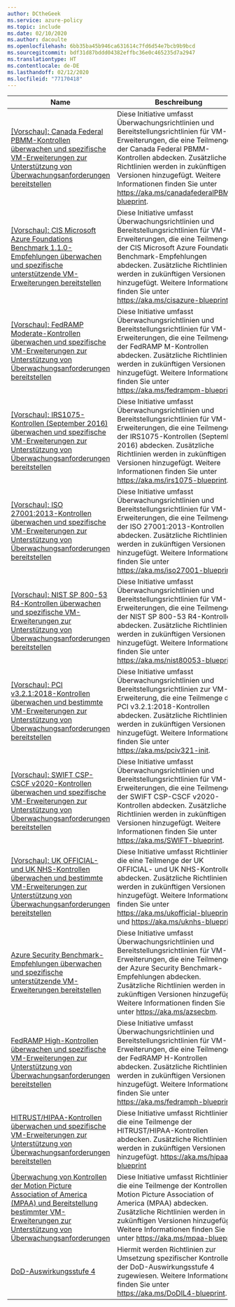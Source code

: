```yaml
---
author: DCtheGeek
ms.service: azure-policy
ms.topic: include
ms.date: 02/10/2020
ms.author: dacoulte
ms.openlocfilehash: 6bb35ba45b946ca631614c7fd6d54e7bcb9b9bcd
ms.sourcegitcommit: bdf31d87bddd04382effbc36e0c465235d7a2947
ms.translationtype: HT
ms.contentlocale: de-DE
ms.lasthandoff: 02/12/2020
ms.locfileid: "77170418"
---
```

|Name |Beschreibung |Richtlinien |Version |
|---|---|---|---|
|[\[Vorschau\]: Canada Federal PBMM-Kontrollen überwachen und spezifische VM-Erweiterungen zur Unterstützung von Überwachungsanforderungen bereitstellen](https://github.com/Azure/azure-policy/blob/masterbuilt-in-policies/policySetDefinitions/Regulatory%20Compliance/CanadaFederalPBMM_audit.json) |Diese Initiative umfasst Überwachungsrichtlinien und Bereitstellungsrichtlinien für VM-Erweiterungen, die eine Teilmenge der Canada Federal PBMM-Kontrollen abdecken. Zusätzliche Richtlinien werden in zukünftigen Versionen hinzugefügt. Weitere Informationen finden Sie unter https://aka.ms/canadafederalPBMM-blueprint. |68 |1.0.0-preview |
|[\[Vorschau\]: CIS Microsoft Azure Foundations Benchmark 1.1.0-Empfehlungen überwachen und spezifische unterstützende VM-Erweiterungen bereitstellen](https://github.com/Azure/azure-policy/blob/masterbuilt-in-policies/policySetDefinitions/Regulatory%20Compliance/CISv1_1_0_audit.json) |Diese Initiative umfasst Überwachungsrichtlinien und Bereitstellungsrichtlinien für VM-Erweiterungen, die eine Teilmenge der CIS Microsoft Azure Foundations Benchmark-Empfehlungen abdecken. Zusätzliche Richtlinien werden in zukünftigen Versionen hinzugefügt. Weitere Informationen finden Sie unter https://aka.ms/cisazure-blueprint. |84 |1.0.0-preview |
|[\[Vorschau\]: FedRAMP Moderate-Kontrollen überwachen und spezifische VM-Erweiterungen zur Unterstützung von Überwachungsanforderungen bereitstellen](https://github.com/Azure/azure-policy/blob/masterbuilt-in-policies/policySetDefinitions/Regulatory%20Compliance/FedRAMP_M_audit.json) |Diese Initiative umfasst Überwachungsrichtlinien und Bereitstellungsrichtlinien für VM-Erweiterungen, die eine Teilmenge der FedRAMP M-Kontrollen abdecken. Zusätzliche Richtlinien werden in zukünftigen Versionen hinzugefügt. Weitere Informationen finden Sie unter https://aka.ms/fedrampm-blueprint. |71 |1.0.0-preview |
|[\[Vorschau\]: IRS1075-Kontrollen (September 2016) überwachen und spezifische VM-Erweiterungen zur Unterstützung von Überwachungsanforderungen bereitstellen](https://github.com/Azure/azure-policy/blob/masterbuilt-in-policies/policySetDefinitions/Regulatory%20Compliance/IRS1075_audit.json) |Diese Initiative umfasst Überwachungsrichtlinien und Bereitstellungsrichtlinien für VM-Erweiterungen, die eine Teilmenge der IRS1075-Kontrollen (September 2016) abdecken. Zusätzliche Richtlinien werden in zukünftigen Versionen hinzugefügt. Weitere Informationen finden Sie unter https://aka.ms/irs1075-blueprint. |71 |1.0.0-preview |
|[\[Vorschau\]: ISO 27001:2013-Kontrollen überwachen und spezifische VM-Erweiterungen zur Unterstützung von Überwachungsanforderungen bereitstellen](https://github.com/Azure/azure-policy/blob/masterbuilt-in-policies/policySetDefinitions/Regulatory%20Compliance/ISO27001_2013_audit.json) |Diese Initiative umfasst Überwachungsrichtlinien und Bereitstellungsrichtlinien für VM-Erweiterungen, die eine Teilmenge der ISO 27001:2013-Kontrollen abdecken. Zusätzliche Richtlinien werden in zukünftigen Versionen hinzugefügt. Weitere Informationen finden Sie unter https://aka.ms/iso27001-blueprint. |59 |1.0.0-preview |
|[\[Vorschau\]: NIST SP 800-53 R4-Kontrollen überwachen und spezifische VM-Erweiterungen zur Unterstützung von Überwachungsanforderungen bereitstellen](https://github.com/Azure/azure-policy/blob/masterbuilt-in-policies/policySetDefinitions/Regulatory%20Compliance/NIST80053_audit.json) |Diese Initiative umfasst Überwachungsrichtlinien und Bereitstellungsrichtlinien für VM-Erweiterungen, die eine Teilmenge der NIST SP 800-53 R4-Kontrollen abdecken. Zusätzliche Richtlinien werden in zukünftigen Versionen hinzugefügt. Weitere Informationen finden Sie unter https://aka.ms/nist80053-blueprint. |799 |1.0.0-preview |
|[\[Vorschau\]: PCI v3.2.1:2018-Kontrollen überwachen und bestimmte VM-Erweiterungen zur Unterstützung von Überwachungsanforderungen bereitstellen](https://github.com/Azure/azure-policy/blob/masterbuilt-in-policies/policySetDefinitions/Regulatory%20Compliance/PCIv3_2_1_2018_audit.json) |Diese Initiative umfasst Überwachungsrichtlinien und Bereitstellungsrichtlinien zur VM-Erweiterung, die eine Teilmenge der PCI v3.2.1:2018-Kontrollen abdecken. Zusätzliche Richtlinien werden in zukünftigen Versionen hinzugefügt. Weitere Informationen finden Sie unter https://aka.ms/pciv321-init. |39 |1.0.0-preview |
|[\[Vorschau\]: SWIFT CSP-CSCF v2020-Kontrollen überwachen und spezifische VM-Erweiterungen zur Unterstützung von Überwachungsanforderungen bereitstellen](https://github.com/Azure/azure-policy/blob/masterbuilt-in-policies/policySetDefinitions/Regulatory%20Compliance/SWIFTv2020_audit.json) |Diese Initiative umfasst Überwachungsrichtlinien und Bereitstellungsrichtlinien für VM-Erweiterungen, die eine Teilmenge der SWIFT CSP-CSCF v2020-Kontrollen abdecken. Zusätzliche Richtlinien werden in zukünftigen Versionen hinzugefügt. Weitere Informationen finden Sie unter https://aka.ms/SWIFT-blueprint. |71 |1.0.0-preview |
|[\[Vorschau\]: UK OFFICIAL- und UK NHS-Kontrollen überwachen und bestimmte VM-Erweiterungen zur Unterstützung von Überwachungsanforderungen bereitstellen](https://github.com/Azure/azure-policy/blob/masterbuilt-in-policies/policySetDefinitions/Regulatory%20Compliance/ukofficial_audit.json) |Diese Initiative umfasst Richtlinien, die eine Teilmenge der UK OFFICIAL- und UK NHS-Kontrollen abdecken. Zusätzliche Richtlinien werden in zukünftigen Versionen hinzugefügt. Weitere Informationen finden Sie unter https://aka.ms/ukofficial-blueprint und https://aka.ms/uknhs-blueprint. |67 |1.0.0-preview |
|[Azure Security Benchmark-Empfehlungen überwachen und spezifische unterstützende VM-Erweiterungen bereitstellen](https://github.com/Azure/azure-policy/blob/masterbuilt-in-policies/policySetDefinitions/Regulatory%20Compliance/asb_audit.json) |Diese Initiative umfasst Überwachungsrichtlinien und Bereitstellungsrichtlinien für VM-Erweiterungen, die eine Teilmenge der Azure Security Benchmark-Empfehlungen abdecken. Zusätzliche Richtlinien werden in zukünftigen Versionen hinzugefügt. Weitere Informationen finden Sie unter https://aka.ms/azsecbm. |137 |1.0.0-preview |
|[FedRAMP High-Kontrollen überwachen und spezifische VM-Erweiterungen zur Unterstützung von Überwachungsanforderungen bereitstellen](https://github.com/Azure/azure-policy/blob/masterbuilt-in-policies/policySetDefinitions/Regulatory%20Compliance/FedRAMP_H_audit.json) |Diese Initiative umfasst Überwachungsrichtlinien und Bereitstellungsrichtlinien für VM-Erweiterungen, die eine Teilmenge der FedRAMP H-Kontrollen abdecken. Zusätzliche Richtlinien werden in zukünftigen Versionen hinzugefügt. Weitere Informationen finden Sie unter https://aka.ms/fedramph-blueprint. |81 |1.0.0-preview |
|[HITRUST/HIPAA-Kontrollen überwachen und spezifische VM-Erweiterungen zur Unterstützung von Überwachungsanforderungen bereitstellen](https://github.com/Azure/azure-policy/blob/masterbuilt-in-policies/policySetDefinitions/Regulatory%20Compliance/HIPAA_HITRUST_audit.json) |Diese Initiative umfasst Richtlinien, die eine Teilmenge der HITRUST/HIPAA-Kontrollen abdecken. Zusätzliche Richtlinien werden in zukünftigen Versionen hinzugefügt. https://aka.ms/hipaa-blueprint |57 |1.0.0 |
|[Überwachung von Kontrollen der Motion Picture Association of America (MPAA) und Bereitstellung bestimmter VM-Erweiterungen zur Unterstützung von Überwachungsanforderungen](https://github.com/Azure/azure-policy/blob/masterbuilt-in-policies/policySetDefinitions/Regulatory%20Compliance/Media_audit.json) |Diese Initiative umfasst Richtlinien, die eine Teilmenge der Kontrollen der Motion Picture Association of America (MPAA) abdecken. Zusätzliche Richtlinien werden in zukünftigen Versionen hinzugefügt. Weitere Informationen finden Sie unter https://aka.ms/mpaa-blueprint. |45 |1.0.0-preview |
|[DoD-Auswirkungsstufe 4](https://github.com/Azure/azure-policy/blob/masterbuilt-in-policies/policySetDefinitions/Regulatory%20Compliance/DOD_IL4_audit.json) |Hiermit werden Richtlinien zur Umsetzung spezifischer Kontrollen der DoD-Auswirkungsstufe 4 zugewiesen. Weitere Informationen finden Sie unter https://aka.ms/DoDIL4-blueprint. |81 |1.0.0-preview |
